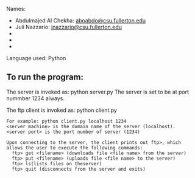Names: 
- Abdulmajed Al Chekha: aboabdo@csu.fullerton.edu
- Juli Nazzario: jnazzario@csu.fullerton.edu
-
-
-
Language used: Python

## To run the program:
The server is invoked as: python server.py
    The server is set to be at port nummber 1234 always.
  
  The ftp client is invoked as: python client.py <server machine> <server port>
    
    For example: python client.py localhost 1234
    <server machine> is the domain name of the server (localhost). 
    <server port> is the port number of server (1234)
    
    Upon connecting to the server, the client prints out ftp>, which allows the user to execute the following commands:  
      ftp> get <filename> (downloads file <file name> from the server)
      ftp> put <filename> (uploads file <file name> to the server)
      ftp> ls(lists files on theserver)
      ftp> quit (disconnects from the server and exits)
